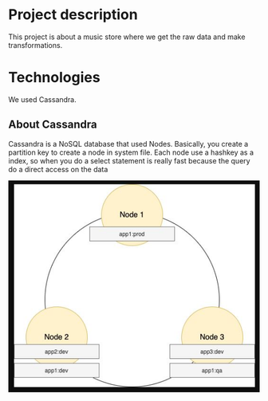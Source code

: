 # Project description
This project is about a music store where we get the raw data and make transformations.

# Technologies
We used Cassandra.

## About Cassandra
Cassandra is a NoSQL database that used Nodes. Basically, you create a partition key to create a node in system file. Each node use a hashkey as a index, so when you do a select statement is really fast because the query do a direct access on the data

![CompositeDataDistributionNodes](CompositeDataDistributionNodes.JPG)